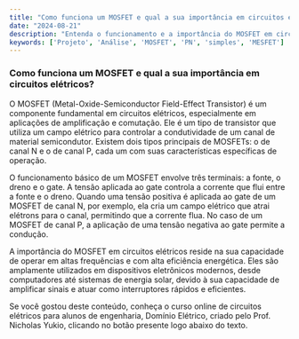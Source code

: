 ```yaml
---
title: "Como funciona um MOSFET e qual a sua importância em circuitos elétricos?"
date: "2024-08-21"
description: "Entenda o funcionamento e a importância do MOSFET em circuitos elétricos."
keywords: ['Projeto', 'Análise', 'MOSFET', 'PN', 'simples', 'MESFET']
---
```


### Como funciona um MOSFET e qual a sua importância em circuitos elétricos?

O MOSFET (Metal-Oxide-Semiconductor Field-Effect Transistor) é um componente fundamental em circuitos elétricos, especialmente em aplicações de amplificação e comutação. Ele é um tipo de transistor que utiliza um campo elétrico para controlar a condutividade de um canal de material semicondutor. Existem dois tipos principais de MOSFETs: o de canal N e o de canal P, cada um com suas características específicas de operação.

O funcionamento básico de um MOSFET envolve três terminais: a fonte, o dreno e o gate. A tensão aplicada ao gate controla a corrente que flui entre a fonte e o dreno. Quando uma tensão positiva é aplicada ao gate de um MOSFET de canal N, por exemplo, ela cria um campo elétrico que atrai elétrons para o canal, permitindo que a corrente flua. No caso de um MOSFET de canal P, a aplicação de uma tensão negativa ao gate permite a condução.

A importância do MOSFET em circuitos elétricos reside na sua capacidade de operar em altas frequências e com alta eficiência energética. Eles são amplamente utilizados em dispositivos eletrônicos modernos, desde computadores até sistemas de energia solar, devido à sua capacidade de amplificar sinais e atuar como interruptores rápidos e eficientes.

Se você gostou deste conteúdo, conheça o curso online de circuitos elétricos para alunos de engenharia, Domínio Elétrico, criado pelo Prof. Nicholas Yukio, clicando no botão presente logo abaixo do texto.